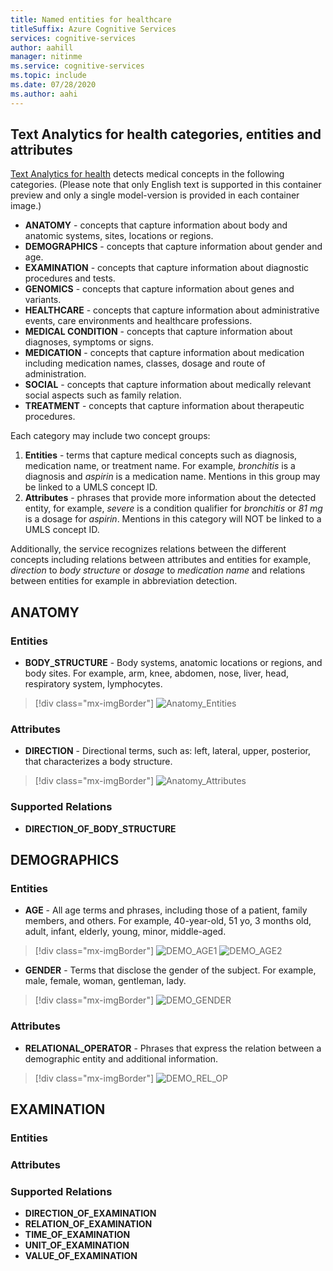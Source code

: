 ```yaml
---
title: Named entities for healthcare
titleSuffix: Azure Cognitive Services
services: cognitive-services
author: aahill
manager: nitinme
ms.service: cognitive-services
ms.topic: include 
ms.date: 07/28/2020
ms.author: aahi
---
```


## Text Analytics for health categories, entities and attributes

[Text Analytics for health](../../how-tos/text-analytics-for-health.md) detects medical concepts in the following categories.  (Please note that only English text is supported in this container preview and only a single model-version is provided in each container image.)

  + **ANATOMY** - concepts that capture information about body and anatomic systems, sites, locations or regions.
  + **DEMOGRAPHICS** - concepts that capture information about gender and age.
  + **EXAMINATION** - concepts that capture information about diagnostic procedures and tests.
  + **GENOMICS** - concepts that capture information about genes and variants.
  + **HEALTHCARE** - concepts that capture information about administrative events, care environments and healthcare professions.
  + **MEDICAL CONDITION** - concepts that capture information about diagnoses, symptoms or signs.
  + **MEDICATION** - concepts that capture information about medication including medication names, classes, dosage and route of administration.
  + **SOCIAL** - concepts that capture information about medically relevant social aspects such as family relation.
  + **TREATMENT** - concepts that capture information about therapeutic procedures.
  
Each category may include two concept groups:

1. **Entities** - terms that capture medical concepts such as diagnosis, medication name, or treatment name.  For example, *bronchitis* is a diagnosis and *aspirin* is a medication name.  Mentions in this group may be linked to a UMLS concept ID.
2. **Attributes** - phrases that provide more information about the detected entity, for example, *severe* is a condition qualifier for *bronchitis* or *81 mg* is a dosage for *aspirin*.  Mentions in this category will NOT be linked to a UMLS concept ID.

Additionally, the service recognizes relations between the different concepts including relations between attributes and entities for example, *direction* to *body structure* or *dosage* to *medication name* and relations between entities for example in abbreviation detection.

## ANATOMY
### Entities
  + **BODY_STRUCTURE** - Body systems, anatomic locations or regions, and body sites. For example, arm, knee, abdomen, nose, liver, head, respiratory system, lymphocytes.
> [!div class="mx-imgBorder"]
> ![Anatomy_Entities](../media/ta-for-health/Anatomy_Entities.png)

### Attributes
  + **DIRECTION** - Directional terms, such as: left, lateral, upper, posterior, that characterizes a body structure.
> [!div class="mx-imgBorder"]
> ![Anatomy_Attributes](../media/ta-for-health/Anatomy_Attributes.png)

### Supported Relations
  + **DIRECTION_OF_BODY_STRUCTURE**

## DEMOGRAPHICS
### Entities
  + **AGE** - All age terms and phrases, including those of a patient, family members, and others. For example, 40-year-old, 51 yo, 3 months old, adult, infant, elderly, young, minor, middle-aged.
> [!div class="mx-imgBorder"]
> ![DEMO_AGE1](../media/ta-for-health/demo_entities_age_1.png)
> ![DEMO_AGE2](../media/ta-for-health/demo_entities_age_2.png)
  + **GENDER** - Terms that disclose the gender of the subject. For example, male, female, woman, gentleman, lady.
> [!div class="mx-imgBorder"]
> ![DEMO_GENDER](../media/ta-for-health/demo_entities_gender.png)
### Attributes
  + **RELATIONAL_OPERATOR** - Phrases that express the relation between a demographic entity and additional information.
> [!div class="mx-imgBorder"]
> ![DEMO_REL_OP](../media/ta-for-health/demo_attr_relation_op.png)

## EXAMINATION
### Entities

### Attributes

### Supported Relations
  + **DIRECTION_OF_EXAMINATION**
  +	**RELATION_OF_EXAMINATION**
  +	**TIME_OF_EXAMINATION**
  +	**UNIT_OF_EXAMINATION**
  +	**VALUE_OF_EXAMINATION**




